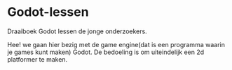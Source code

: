 # Godot-lessen
Draaiboek Godot lessen de jonge onderzoekers.

Hee! we gaan hier bezig met de game engine(dat is een programma waarin je games kunt maken) Godot.
De bedoeling is om uiteindelijk een 2d platformer te maken.
